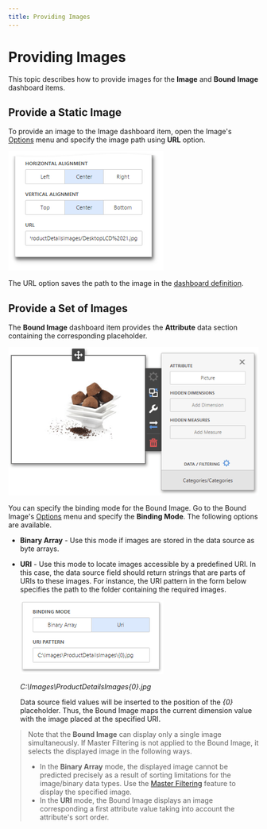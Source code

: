```yaml
---
title: Providing Images
---
```

# Providing Images
This topic describes how to provide images for the **Image** and **Bound Image** dashboard items.

## Provide a Static Image
To provide an image to the Image dashboard item, open the Image's [Options](../../../../../dashboard-for-web/articles/web-dashboard-designer-mode/ui-elements/dashboard-item-menu.md) menu and specify the image path using **URL** option.

![wdd-image-provide-image](../../../../images/Img125751.png)

The URL option saves the path to the image in the [dashboard definition](../../../../../dashboard-for-web/articles/web-dashboard-designer-mode/saving-a-dashboard.md).

## Provide a Set of Images
The **Bound Image** dashboard item provides the **Attribute** data section containing the corresponding placeholder.

![wdd-image-bound-image-bindings](../../../../images/Img125753.png)

You can specify the binding mode for the Bound Image. Go to the Bound Image's [Options](../../../../../dashboard-for-web/articles/web-dashboard-designer-mode/ui-elements/dashboard-item-menu.md) menu and specify the **Binding Mode**. The following options are available.
* **Binary Array** - Use this mode if images are stored in the data source as byte arrays.
* **URI** - Use this mode to locate images accessible by a predefined URI. In this case, the data source field should return strings that are parts of URIs to these images. For instance, the URI pattern in the form below specifies the path to the folder containing the required images. 
	
	![wdd-image-bound-template-eud](../../../../images/Img128884.png)
	
	_C:\Images\ProductDetailsImages\{0}.jpg_
	
	Data source field values will be inserted to the position of the _{0}_ placeholder. Thus, the Bound Image maps the current dimension value with the image placed at the specified URI.

> Note that the **Bound Image** can display only a single image simultaneously. If Master Filtering is not applied to the Bound Image, it selects the displayed image in the following ways.
> * In the **Binary Array** mode, the displayed image cannot be predicted precisely as a result of sorting limitations for the image/binary data types. Use the [Master Filtering](../../../../../dashboard-for-web/articles/web-dashboard-designer-mode/interactivity/master-filtering.md) feature to display the specified image.
> * In the **URI** mode, the Bound Image displays an image corresponding a first attribute value taking into account the attribute's sort order.